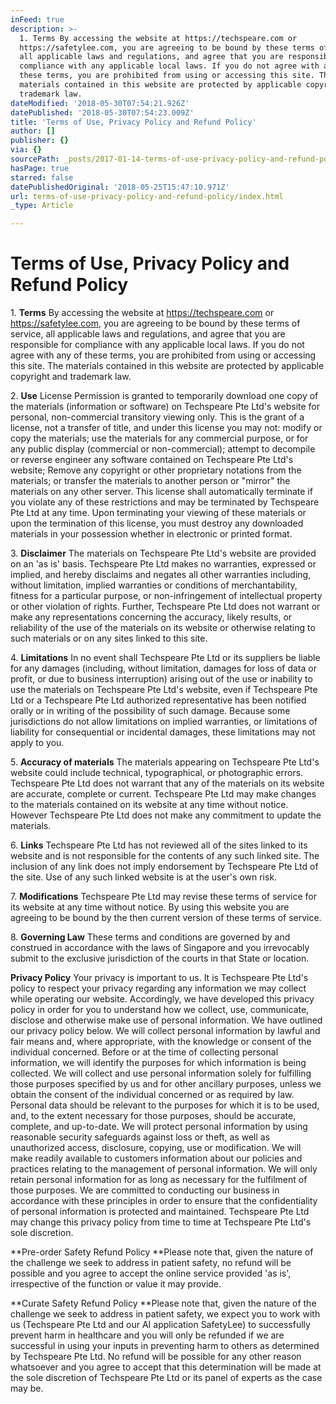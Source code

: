 ```yaml
---
inFeed: true
description: >-
  1. Terms By accessing the website at https://techspeare.com or
  https://safetylee.com, you are agreeing to be bound by these terms of service,
  all applicable laws and regulations, and agree that you are responsible for
  compliance with any applicable local laws. If you do not agree with any of
  these terms, you are prohibited from using or accessing this site. The
  materials contained in this website are protected by applicable copyright and
  trademark law.
dateModified: '2018-05-30T07:54:21.926Z'
datePublished: '2018-05-30T07:54:23.009Z'
title: 'Terms of Use, Privacy Policy and Refund Policy'
author: []
publisher: {}
via: {}
sourcePath: _posts/2017-01-14-terms-of-use-privacy-policy-and-refund-policy.md
hasPage: true
starred: false
datePublishedOriginal: '2018-05-25T15:47:10.971Z'
url: terms-of-use-privacy-policy-and-refund-policy/index.html
_type: Article

---
```

# Terms of Use, Privacy Policy and Refund Policy

1\. **Terms** By accessing the website at https://techspeare.com or https://safetylee.com, you are agreeing to be bound by these terms of service, all applicable laws and regulations, and agree that you are responsible for compliance with any applicable local laws. If you do not agree with any of these terms, you are prohibited from using or accessing this site. The materials contained in this website are protected by applicable copyright and trademark law.

2\. **Use** License Permission is granted to temporarily download one copy of the materials (information or software) on Techspeare Pte Ltd's website for personal, non-commercial transitory viewing only. This is the grant of a license, not a transfer of title, and under this license you may not: modify or copy the materials; use the materials for any commercial purpose, or for any public display (commercial or non-commercial); attempt to decompile or reverse engineer any software contained on Techspeare Pte Ltd's website; Remove any copyright or other proprietary notations from the materials; or transfer the materials to another person or "mirror" the materials on any other server. This license shall automatically terminate if you violate any of these restrictions and may be terminated by Techspeare Pte Ltd at any time. Upon terminating your viewing of these materials or upon the termination of this license, you must destroy any downloaded materials in your possession whether in electronic or printed format.

3\. **Disclaimer** The materials on Techspeare Pte Ltd's website are provided on an 'as is' basis. Techspeare Pte Ltd makes no warranties, expressed or implied, and hereby disclaims and negates all other warranties including, without limitation, implied warranties or conditions of merchantability, fitness for a particular purpose, or non-infringement of intellectual property or other violation of rights. Further, Techspeare Pte Ltd does not warrant or make any representations concerning the accuracy, likely results, or reliability of the use of the materials on its website or otherwise relating to such materials or on any sites linked to this site.

4\. **Limitations** In no event shall Techspeare Pte Ltd or its suppliers be liable for any damages (including, without limitation, damages for loss of data or profit, or due to business interruption) arising out of the use or inability to use the materials on Techspeare Pte Ltd's website, even if Techspeare Pte Ltd or a Techspeare Pte Ltd authorized representative has been notified orally or in writing of the possibility of such damage. Because some jurisdictions do not allow limitations on implied warranties, or limitations of liability for consequential or incidental damages, these limitations may not apply to you.

5\. **Accuracy of materials** The materials appearing on Techspeare Pte Ltd's website could include technical, typographical, or photographic errors. Techspeare Pte Ltd does not warrant that any of the materials on its website are accurate, complete or current. Techspeare Pte Ltd may make changes to the materials contained on its website at any time without notice. However Techspeare Pte Ltd does not make any commitment to update the materials.

6\. **Links** Techspeare Pte Ltd has not reviewed all of the sites linked to its website and is not responsible for the contents of any such linked site. The inclusion of any link does not imply endorsement by Techspeare Pte Ltd of the site. Use of any such linked website is at the user's own risk.

7\. **Modifications** Techspeare Pte Ltd may revise these terms of service for its website at any time without notice. By using this website you are agreeing to be bound by the then current version of these terms of service.

8\. **Governing Law** These terms and conditions are governed by and construed in accordance with the laws of Singapore and you irrevocably submit to the exclusive jurisdiction of the courts in that State or location.

**Privacy Policy** Your privacy is important to us. It is Techspeare Pte Ltd's policy to respect your privacy regarding any information we may collect while operating our website. Accordingly, we have developed this privacy policy in order for you to understand how we collect, use, communicate, disclose and otherwise make use of personal information. We have outlined our privacy policy below. We will collect personal information by lawful and fair means and, where appropriate, with the knowledge or consent of the individual concerned. Before or at the time of collecting personal information, we will identify the purposes for which information is being collected. We will collect and use personal information solely for fulfilling those purposes specified by us and for other ancillary purposes, unless we obtain the consent of the individual concerned or as required by law. Personal data should be relevant to the purposes for which it is to be used, and, to the extent necessary for those purposes, should be accurate, complete, and up-to-date. We will protect personal information by using reasonable security safeguards against loss or theft, as well as unauthorized access, disclosure, copying, use or modification. We will make readily available to customers information about our policies and practices relating to the management of personal information. We will only retain personal information for as long as necessary for the fulfilment of those purposes. We are committed to conducting our business in accordance with these principles in order to ensure that the confidentiality of personal information is protected and maintained. Techspeare Pte Ltd may change this privacy policy from time to time at Techspeare Pte Ltd's sole discretion.

**Pre-order Safety Refund Policy **Please note that, given the nature of the challenge we seek to address in patient safety, no refund will be possible and you agree to accept the online service provided 'as is', irrespective of the function or value it may provide.

**Curate Safety Refund Policy **Please note that, given the nature of the challenge we seek to address in patient safety, we expect you to work with us (Techspeare Pte Ltd and our AI application SafetyLee) to successfully prevent harm in healthcare and you will only be refunded if we are successful in using your inputs in preventing harm to others as determined by Techspeare Pte Ltd. No refund will be possible for any other reason whatsoever and you agree to accept that this determination will be made at the sole discretion of Techspeare Pte Ltd or its panel of experts as the case may be.